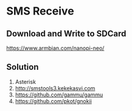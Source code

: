 # SMS Receive

## Download and Write to SDCard

<https://www.armbian.com/nanopi-neo/>

## Solution

1. Asterisk
2. <http://smstools3.kekekasvi.com>
3. <https://github.com/gammu/gammu>
4. <https://github.com/pkot/gnokii>
